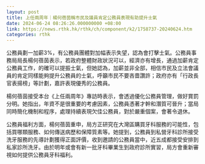 ```yaml
---
layout: post
title: 上任兩周年｜楊何蓓茵稱市民及議員肯定公務員表現有助提升士氣
date: 2024-06-24 08:26:26.000000000 +08:00
link: https://news.rthk.hk/rthk/ch/component/k2/1758737-20240624.htm
categories: rthk
---
```


公務員劃一加薪3%，有公務員團體對加幅表示失望，認為會打擊士氣。公務員事務局局長楊何蓓茵表示，若政府整體財政狀況可以，經濟亦有增長，通過加薪肯定公務員工作，的確可以提振士氣，但她認為，加薪並非全部，相信市民及立法會議員的肯定同樣能夠提升公務員的士氣，呼籲市民不要吝嗇讚許；政府亦有「行政長官表揚榜」等計劃，嘉許表現優秀的公務員。

楊何蓓茵接受本台《上任兩周年》專訪時表示，會透過優化公務員管理，做好賞罰分明。她指出，年資不是很重要的考慮因素，公務員憑著才幹和潛質可晉升；當局同時簡化機制和程序，處理持續表現欠佳公務員，對於嚴重個案，會著令退休。

公務員福利方面，楊何蓓茵重申，局方正研究在大灣區購買牙科服務的可能性，包括買哪類服務、如何傳送病歷和保障質素等。她提到，公務員到私營牙科診所接受洗牙服務的先導計劃獲得正面評價，收到邀請的公務員當中，近五成都接受安排到私家診所洗牙。由於明年或會有新一批牙科畢業生到政府診所實習，局方會重新審視如何提供公務員牙科福利。
